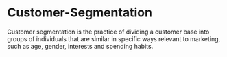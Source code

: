 # Customer-Segmentation
Customer segmentation is the practice of dividing a customer base into groups of individuals that are similar in specific ways relevant to marketing, such as age, gender, interests and spending habits. 
